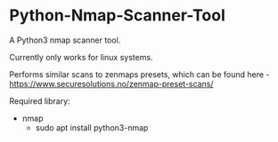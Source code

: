 # Python-Nmap-Scanner-Tool
A Python3 nmap scanner tool.

Currently only works for linux systems.

Performs similar scans to zenmaps presets, which can be found here - https://www.securesolutions.no/zenmap-preset-scans/

Required library:
- nmap 
    - sudo apt install python3-nmap
